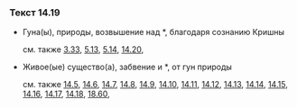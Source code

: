 ### Текст 14.19
	
- Гуна(ы), природы, возвышение над *, благодаря сознанию Кришны

	см. также  [3.33](../03/0333.md),  [5.13](../05/0513.md),  [5.14](../05/0514.md),  [14.20](../14/1420.md), 
	
- Живое(ые) существо(а), забвение и *, от гун природы

	см. также  [14.5](../14/1405.md),  [14.6](../14/1406.md),  [14.7](../14/1407.md),  [14.8](../14/1408.md),  [14.9](../14/1409.md),  [14.10](../14/1410.md),  [14.11](../14/1411.md),  [14.12](../14/1412.md),  [14.13](../14/1413.md),  [14.14](../14/1414.md),  [14.15](../14/1415.md),  [14.16](../14/1416.md),  [14.17](../14/1417.md),  [14.18](../14/1418.md),  [18.60](../18/1860.md), 
